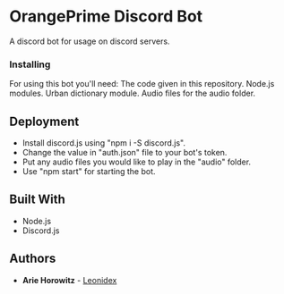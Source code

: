 # OrangePrime Discord Bot

A discord bot for usage on discord servers.

### Installing

For using this bot you'll need:
The code given in this repository.
Node.js modules.
Urban dictionary module.
Audio files for the audio folder.

## Deployment

- Install discord.js using "npm i -S discord.js".
- Change the value in "auth.json" file to your bot's token.
- Put any audio files you would like to play in the "audio" folder.
- Use "npm start" for starting the bot.

## Built With

* Node.js
* Discord.js

## Authors

* **Arie Horowitz** - [Leonidex](https://github.com/Leonidex)
